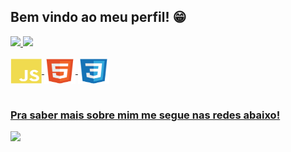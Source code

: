 ## Bem vindo ao meu perfil! 😁

<div>
  <a href="https://github.com/NateAlb">
  <img height="180em" src="https://github-readme-stats.vercel.app/api?username=NateAlb&show_icons=true&theme=tokyonight&include_all_commits=true"/>
  <img height="180em" src="https://github-readme-stats.vercel.app/api/top-langs/?username=NateAlb&layout=compact&langs_count=6&theme=tokyonight"/>
</div>

<div style="display: inline_block"><br>
  <img align="center" alt="JS" height="40" width="50" src="https://raw.githubusercontent.com/devicons/devicon/master/icons/javascript/javascript-plain.svg">
  <img align="center" alt="HTML" height="40" width="50" src="https://raw.githubusercontent.com/devicons/devicon/master/icons/html5/html5-original.svg">
  <img align="center" alt="CSSS" height="40" width="50" src="https://raw.githubusercontent.com/devicons/devicon/master/icons/css3/css3-original.svg">
</div>

<br>

### Pra saber mais sobre mim me segue nas redes abaixo!
<a href="https://" target="_blank"><img src="https://img.shields.io/badge/YouTube-FF0000?style=for-the-badge&logo=LinkedIn&logoColor=white"></a>

